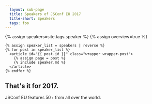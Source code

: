 ```yaml
---
  layout: sub-page
  title: Speakers of JSConf EU 2017
  title-short: Speakers
  tags: foo
---
```


{% assign speakers=site.tags.speaker %}
{% assign overview=true %}


<!-- <section class="bg-pink-white-off bg-no-border">

  <div class="item-100">
    {% include facepile.md %}
  </div>

  <div class="item-100">
    <a style="display:none" href="https://maps.google.com" target="_blank"><img id="speakers_map" src="{{ site.speaker_index_base_url | uri_escape }}0xE10079%7Csize:tiny{% for post in speakers %}%7C{% if post.from != "" %}{{ post.from | cgi_escape }}{% endif %}{% endfor %}" /></a>
  </div>

</section> -->


<section class="bg-pink-white-off bg-no-border">

    {% assign speaker_list = speakers | reverse %}
    {% for post in speaker_list %}
      <article id="{{ post.id }}" class="wrapper wrapper-post">
        {% assign page = post %}
        {% include speaker.md %}
      </article>
    {% endfor %}

  <article class="wrapper">
    <div class="item-50 item-deco"></div>
    <div class="item-50 item-content">
      <h2>That's it for 2017.</h2>
      JSConf EU features 50+ from all over the world.
    </div>
  </article>

</section>


